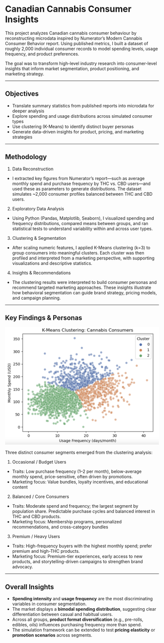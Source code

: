 # Canadian Cannabis Consumer Insights  

This project analyzes Canadian cannabis consumer behaviour by reconstructing microdata inspired by Numerator’s Modern Cannabis Consumer Behavior report.
Using published metrics, I built a dataset of roughly 2,000 individual consumer records to model spending levels, usage frequency, and product preferences.

The goal was to transform high-level industry research into consumer-level insights that inform market segmentation, product positioning, and marketing strategy.

---

## Objectives

- Translate summary statistics from published reports into microdata for deeper analysis
- Explore spending and usage distributions across simulated consumer types
- Use clustering (K-Means) to identify distinct buyer personas
- Generate data-driven insights for product, pricing, and marketing strategies

---

## Methodology

1. Data Reconstruction
- I extracted key figures from Numerator’s report—such as average monthly spend and purchase frequency by THC vs. CBD users—and used these as parameters to generate distributions. The dataset simulates ~2,000 consumer profiles balanced between THC and CBD users.

2. Exploratory Data Analysis
- Using Python (Pandas, Matplotlib, Seaborn), I visualized spending and frequency distributions, compared means between groups, and ran statistical tests to understand variability within and across user types.

3. Clustering & Segmentation
- After scaling numeric features, I applied K-Means clustering (k=3) to group consumers into meaningful clusters. Each cluster was then profiled and interpreted from a marketing perspective, with supporting visualizations and descriptive statistics.

4. Insights & Recommendations
- The clustering results were interpreted to build consumer personas and recommend targeted marketing approaches. These insights illustrate how behavioral segmentation can guide brand strategy, pricing models, and campaign planning.

---

## Key Findings & Personas

![Scatterplot](https://github.com/jordanchow1/cannabis_consumer_insights/blob/main/monthly-spend-vs-usage-frequency.png)

Three distinct consumer segments emerged from the clustering analysis:

1. Occasional / Budget Users

- Traits: Low purchase frequency (1–2 per month), below-average monthly spend, price-sensitive, often driven by promotions.
- Marketing focus: Value bundles, loyalty incentives, and educational content

2. Balanced / Core Consumers

- Traits: Moderate spend and frequency; the largest segment by population share. Predictable purchase cycles and balanced interest in THC and CBD products.
- Marketing focus: Membership programs, personalized recommendations, and cross-category bundles

3. Premium / Heavy Users

- Traits: High-frequency buyers with the highest monthly spend; prefer premium and high-THC products.
- Marketing focus: Premium-tier experiences, early access to new products, and storytelling-driven campaigns to strengthen brand advocacy.

---

## Overall Insights

- **Spending intensity** and **usage frequency** are the most discriminating variables in consumer segmentation.  
- The market displays a **bimodal spending distribution**, suggesting clear differentiation between casual and habitual users.  
- Across all groups, **product format diversification** (e.g., pre-rolls, edibles, oils) influences purchasing frequency more than spend.  
- The simulation framework can be extended to test **pricing elasticity** or **promotion scenarios** across segments.
